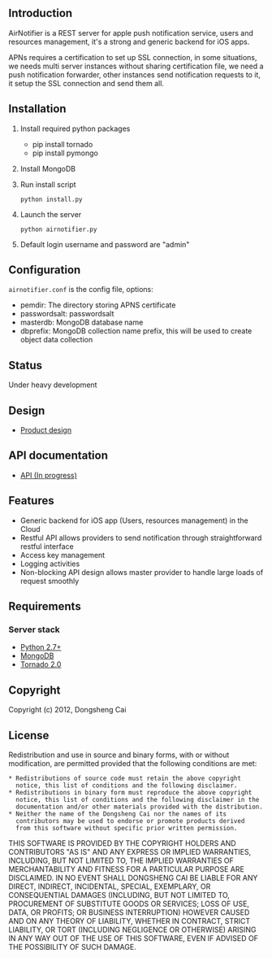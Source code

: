 ## Introduction
AirNotifier is a REST server for apple push notification service, users and resources management, it's a strong and generic backend for iOS apps.

APNs requires a certification to set up SSL connection, in some situations, we needs multi server instances without sharing certification file, we need a push notification forwarder, other instances send notification requests to it, it setup the SSL connection and send them all.

## Installation
1. Install required python packages
   - pip install tornado
   - pip install pymongo
2. Install MongoDB
3. Run install script

   `python install.py`
4. Launch the server

   `python airnotifier.py`

5. Default login username and password are "admin"

## Configuration
`airnotifier.conf` is the config file, options:

- pemdir: The directory storing APNS certificate
- passwordsalt: passwordsalt
- masterdb: MongoDB database name
- dbprefix: MongoDB collection name prefix, this will be used to create object data collection

## Status
Under heavy development

## Design
- [Product design](https://github.com/dongsheng/airnotifier/wiki/Specification)

## API documentation
- [API (In progress)](https://github.com/dongsheng/airnotifier/wiki/API)

## Features
- Generic backend for iOS app (Users, resources management) in the Cloud
- Restful API allows providers to send notification through straightforward restful interface
- Access key management
- Logging activities
- Non-blocking API design allows master provider to handle large loads of request smoothly

## Requirements

### Server stack
- [Python 2.7+](http://www.python.org)
- [MongoDB](http://www.mongodb.org/)
- [Tornado 2.0](http://tornadoweb.org)

## Copyright
Copyright (c) 2012, Dongsheng Cai

## License

Redistribution and use in source and binary forms, with or without
modification, are permitted provided that the following conditions are met:

    * Redistributions of source code must retain the above copyright
      notice, this list of conditions and the following disclaimer.
    * Redistributions in binary form must reproduce the above copyright
      notice, this list of conditions and the following disclaimer in the
      documentation and/or other materials provided with the distribution.
    * Neither the name of the Dongsheng Cai nor the names of its 
      contributors may be used to endorse or promote products derived
      from this software without specific prior written permission.

THIS SOFTWARE IS PROVIDED BY THE COPYRIGHT HOLDERS AND CONTRIBUTORS "AS IS" AND
ANY EXPRESS OR IMPLIED WARRANTIES, INCLUDING, BUT NOT LIMITED TO, THE IMPLIED
WARRANTIES OF MERCHANTABILITY AND FITNESS FOR A PARTICULAR PURPOSE ARE
DISCLAIMED. IN NO EVENT SHALL DONGSHENG CAI BE LIABLE FOR ANY
DIRECT, INDIRECT, INCIDENTAL, SPECIAL, EXEMPLARY, OR CONSEQUENTIAL DAMAGES
(INCLUDING, BUT NOT LIMITED TO, PROCUREMENT OF SUBSTITUTE GOODS OR SERVICES;
LOSS OF USE, DATA, OR PROFITS; OR BUSINESS INTERRUPTION) HOWEVER CAUSED AND
ON ANY THEORY OF LIABILITY, WHETHER IN CONTRACT, STRICT LIABILITY, OR TORT
(INCLUDING NEGLIGENCE OR OTHERWISE) ARISING IN ANY WAY OUT OF THE USE OF THIS
SOFTWARE, EVEN IF ADVISED OF THE POSSIBILITY OF SUCH DAMAGE.
